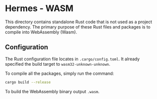 # Hermes - WASM

This directory contains standalone Rust code that is not used as a project dependency.
The primary purpose of these Rust files and packages is to compile into WebAssembly (Wasm).

## Configuration

The Rust configuration file locates in `.cargo/config.toml`.
It already specified the build target to `wasm32-unknown-unknown`.

To compile all the packages, simply run the command:

```bash
cargo build --release
```

To build the WebAssembly binary output `.wasm`.